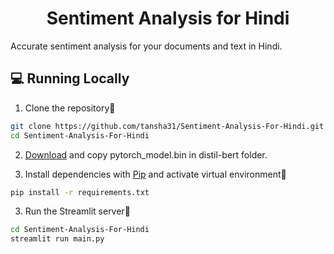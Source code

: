 <h1 align="center">
Sentiment Analysis for Hindi
</h1>

Accurate sentiment analysis for your documents and text in Hindi.

## 💻 Running Locally

1. Clone the repository📂

```bash
git clone https://github.com/tansha31/Sentiment-Analysis-For-Hindi.git
cd Sentiment-Analysis-For-Hindi
```

2. [Download](https://drive.google.com/file/d/1Tqx3tX5pcBHFpy-04OsYODepjiRV2MMy/view?usp=share_link) and copy pytorch_model.bin in distil-bert folder.

3. Install dependencies with [Pip](https://python-poetry.org/) and activate virtual environment🔨

```bash
pip install -r requirements.txt
```

3. Run the Streamlit server🚀

```bash
cd Sentiment-Analysis-For-Hindi
streamlit run main.py
```
